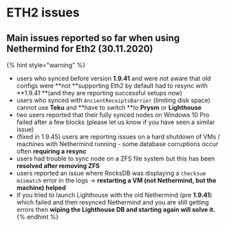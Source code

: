 # ETH2 issues

## Main issues reported so far when using Nethermind for Eth2 (30.11.2020)

{% hint style="warning" %}
* users who synced before version **1.9.41** and were not aware that old configs were **not **supporting Eth2 by default had to resync with **1.9.41 **(and they are reporting successful setups now)&#x20;
* users who synced with `AncientReceiptsBarrier` (limiting disk space) cannot use **Teku** and **have to switch **to **Prysm** or **Lighthouse**
* two users reported that their fully synced nodes on Windows 10 Pro failed after a few blocks (please let us know if you have seen a similar issue)
* (fixed in 1.9.45) users are reporting issues on a hard shutdown of VMs / machines with Nethermind running - some database corruptions occur often **requiring a resync**
* users had trouble to sync node on a ZFS file system but this has been **resolved after removing ZFS**
* users reported an issue where RocksDB was displaying a `checksum mismatch` error in the logs -> **restarting a VM (not Nethermind, but the machine) helped**
* if you tried to launch Lighthouse with the old Nethermind (pre **1.9.41**) which failed and then resynced Nethermind and you are still getting errors then **wiping the Lighthouse DB and starting again will solve it.**
{% endhint %}

